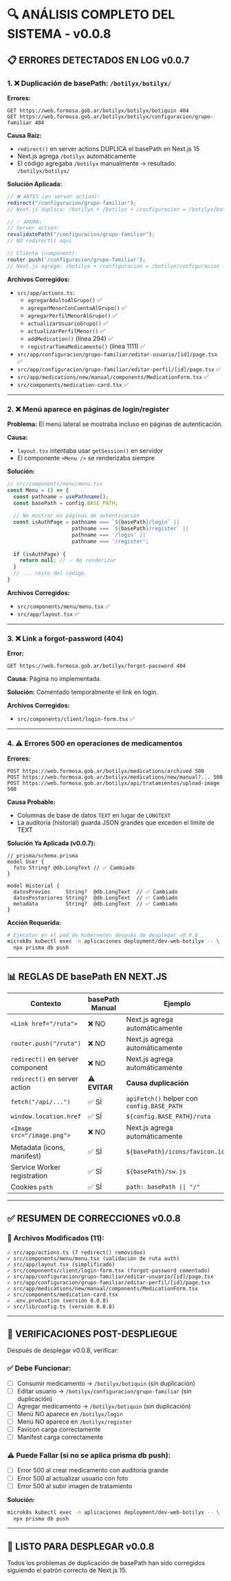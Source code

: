 # 🔍 ANÁLISIS COMPLETO DEL SISTEMA - v0.0.8

## 📋 **ERRORES DETECTADOS EN LOG v0.0.7**

### 1. ❌ Duplicación de basePath: `/botilyx/botilyx/`

**Errores:**
```
GET https://web.formosa.gob.ar/botilyx/botilyx/botiquin 404
GET https://web.formosa.gob.ar/botilyx/botilyx/configuracion/grupo-familiar 404
```

**Causa Raíz:**
- `redirect()` en server actions DUPLICA el basePath en Next.js 15
- Next.js agrega `/botilyx` automáticamente
- El código agregaba `/botilyx` manualmente → resultado: `/botilyx/botilyx/`

**Solución Aplicada:**
```typescript
// ❌ ANTES (en server action):
redirect("/configuracion/grupo-familiar");  
// Next.js duplica: /botilyx + /botilyx + /configuracion = /botilyx/botilyx/configuracion

// ✅ AHORA:
// Server action:
revalidatePath("/configuracion/grupo-familiar");
// NO redirect() aquí

// Cliente (component):
router.push('/configuracion/grupo-familiar');
// Next.js agrega: /botilyx + /configuracion = /botilyx/configuracion ✅
```

**Archivos Corregidos:**
- `src/app/actions.ts`:
  - `agregarAdultoAlGrupo()` ✅
  - `agregarMenorConCuentaAlGrupo()` ✅
  - `agregarPerfilMenorAlGrupo()` ✅
  - `actualizarUsuarioGrupo()` ✅
  - `actualizarPerfilMenor()` ✅
  - `addMedication()` (línea 294) ✅
  - `registrarTomaMedicamento()` (línea 1111) ✅
- `src/app/configuracion/grupo-familiar/editar-usuario/[id]/page.tsx` ✅
- `src/app/configuracion/grupo-familiar/editar-perfil/[id]/page.tsx` ✅
- `src/app/medications/new/manual/components/MedicationForm.tsx` ✅
- `src/components/medication-card.tsx` ✅

---

### 2. ❌ Menú aparece en páginas de login/register

**Problema:**
El menú lateral se mostraba incluso en páginas de autenticación.

**Causa:**
- `layout.tsx` intentaba usar `getSession()` en servidor
- El componente `<Menu />` se renderizaba siempre

**Solución:**
```typescript
// src/components/menu/menu.tsx
const Menu = () => {
  const pathname = usePathname();
  const basePath = config.BASE_PATH;
  
  // No mostrar en páginas de autenticación
  const isAuthPage = pathname === `${basePath}/login` || 
                     pathname === `${basePath}/register` ||
                     pathname === '/login' || 
                     pathname === '/register';
  
  if (isAuthPage) {
    return null; // ✅ No renderizar
  }
  // ... resto del código
}
```

**Archivos Corregidos:**
- `src/components/menu/menu.tsx` ✅
- `src/app/layout.tsx` ✅

---

### 3. ❌ Link a forgot-password (404)

**Error:**
```
GET https://web.formosa.gob.ar/botilyx/forgot-password 404
```

**Causa:**
Página no implementada.

**Solución:**
Comentado temporalmente el link en login.

**Archivos Corregidos:**
- `src/components/client/login-form.tsx` ✅

---

### 4. ⚠️ Errores 500 en operaciones de medicamentos

**Errores:**
```
POST https://web.formosa.gob.ar/botilyx/medications/archived 500
POST https://web.formosa.gob.ar/botilyx/medications/new/manual?... 500
POST https://web.formosa.gob.ar/botilyx/api/tratamientos/upload-image 500
```

**Causa Probable:**
- Columnas de base de datos `TEXT` en lugar de `LONGTEXT`
- La auditoría (historial) guarda JSON grandes que exceden el límite de TEXT

**Solución Ya Aplicada (v0.0.7):**
```prisma
// prisma/schema.prisma
model User {
  foto String? @db.LongText // ✅ Cambiado
}

model Historial {
  datosPrevios     String?  @db.LongText  // ✅ Cambiado
  datosPosteriores String?  @db.LongText  // ✅ Cambiado
  metadata         String?  @db.LongText  // ✅ Cambiado
}
```

**Acción Requerida:**
```bash
# Ejecutar en el pod de Kubernetes después de desplegar v0.0.8
microk8s kubectl exec -n aplicaciones deployment/dev-web-botilyx -- \
  npx prisma db push
```

---

## 📊 **REGLAS DE basePath EN NEXT.JS**

| Contexto | basePath Manual | Ejemplo |
|----------|----------------|---------|
| `<Link href="/ruta">` | ❌ NO | Next.js agrega automáticamente |
| `router.push("/ruta")` | ❌ NO | Next.js agrega automáticamente |
| `redirect()` en server component | ❌ NO | Next.js agrega automáticamente |
| `redirect()` en server action | ⚠️ **EVITAR** | **Causa duplicación** |
| `fetch("/api/...")` | ✅ SÍ | `apiFetch()` helper con `config.BASE_PATH` |
| `window.location.href` | ✅ SÍ | `${config.BASE_PATH}/ruta` |
| `<Image src="/image.png">` | ❌ NO | Next.js agrega automáticamente |
| Metadata (icons, manifest) | ✅ SÍ | `${basePath}/icons/favicon.ico` |
| Service Worker registration | ✅ SÍ | `${basePath}/sw.js` |
| Cookies `path` | ✅ SÍ | `path: basePath \|\| "/"` |

---

## ✅ **RESUMEN DE CORRECCIONES v0.0.8**

### 📁 **Archivos Modificados (11):**

```
✓ src/app/actions.ts (7 redirect() removidos)
✓ src/components/menu/menu.tsx (validación de ruta auth)
✓ src/app/layout.tsx (simplificado)
✓ src/components/client/login-form.tsx (forgot-password comentado)
✓ src/app/configuracion/grupo-familiar/editar-usuario/[id]/page.tsx
✓ src/app/configuracion/grupo-familiar/editar-perfil/[id]/page.tsx
✓ src/app/medications/new/manual/components/MedicationForm.tsx
✓ src/components/medication-card.tsx
✓ .env.production (versión 0.0.8)
✓ src/lib/config.ts (versión 0.0.8)
```

---

## 🚀 **VERIFICACIONES POST-DESPLIEGUE**

Después de desplegar v0.0.8, verificar:

### ✅ **Debe Funcionar:**
- [ ] Consumir medicamento → `/botilyx/botiquin` (sin duplicación)
- [ ] Editar usuario → `/botilyx/configuracion/grupo-familiar` (sin duplicación)
- [ ] Agregar medicamento → `/botilyx/botiquin` (sin duplicación)
- [ ] Menú NO aparece en `/botilyx/login`
- [ ] Menú NO aparece en `/botilyx/register`
- [ ] Favicon carga correctamente
- [ ] Manifest carga correctamente

### ⚠️ **Puede Fallar (si no se aplica prisma db push):**
- [ ] Error 500 al crear medicamento con auditoría grande
- [ ] Error 500 al actualizar usuario con foto
- [ ] Error 500 al subir imagen de tratamiento

**Solución:**
```bash
microk8s kubectl exec -n aplicaciones deployment/dev-web-botilyx -- \
  npx prisma db push
```

---

## 🎯 **LISTO PARA DESPLEGAR v0.0.8**

Todos los problemas de duplicación de basePath han sido corregidos siguiendo el patrón correcto de Next.js 15.


